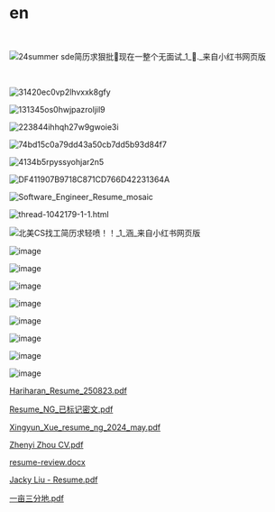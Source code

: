 # en

‍

​![24summer sde简历求狠批🥹现在一整个无面试_1_🐡._来自小红书网页版](assets/24summer%20sde简历求狠批🥹现在一整个无面试_1_🐡._来自小红书网页版-20240701154525-tua10gm.jpg)​

‍

​![31420ec0vp2lhvxxk8gfy](assets/31420ec0vp2lhvxxk8gfy-20240701154525-u4zep9e.png)​

​![131345os0hwjpazroljil9](assets/131345os0hwjpazroljil9-20240701154525-x3yon9j.png)​

​![223844ihhqh27w9gwoie3i](assets/223844ihhqh27w9gwoie3i-20240701154525-zk4non5.png)​

​![74bd15c0a79dd43a50cb7dd5b93d84f7](assets/74bd15c0a79dd43a50cb7dd5b93d84f7-20240701154525-5piavbg.jpg)​

​![4134b5rpyssyohjar2n5](assets/4134b5rpyssyohjar2n5-20240701154525-7dsxkvm.jpg)​

​![DF411907B9718C871CD766D42231364A](assets/DF411907B9718C871CD766D42231364A-20240701154525-u2f73y0.jpeg)​

​![Software_Engineer_Resume_mosaic](assets/Software_Engineer_Resume_mosaic-20240701154525-dne576o.png)​

​![thread-1042179-1-1.html](assets/thread-1042179-1-1.html-20240701154525-gj9yprh.png)​

​![北美CS找工简历求轻喷！！_1_涵_来自小红书网页版](assets/北美CS找工简历求轻喷！！_1_涵_来自小红书网页版-20240701154525-s20cto7.jpg)​

​![image](assets/image-20240731193157-wc7f93c.png)​

​![image](assets/image-20240731225704-3ayq5st.png)​

​![image](assets/image-20240731142452-ynvgpc5.png)​

​![image](assets/image-20240731223017-kezc4eq.png)​

​![image](assets/image-20240731230947-xm2t3er.png)​

​![image](assets/image-20240731231039-cqox7bi.png)​

​![image](assets/image-20240731231600-0h4qbzn.png)​

​![image](assets/image-20240731231132-bvqwlaf.png)​

[Hariharan_Resume_250823.pdf](assets/Hariharan_Resume_250823-20240701154525-eyra069.pdf)

[Resume_NG_已标记密文.pdf](assets/Resume_NG_已标记密文-20240701154525-tye4tn9.pdf)

[Xingyun_Xue_resume_ng_2024_may.pdf](assets/Xingyun_Xue_resume_ng_2024_may-20240701154524-tkofecb.pdf)

[Zhenyi Zhou CV.pdf](assets/Zhenyi%20Zhou%20CV-20240701154525-m53flu5.pdf)

[resume-review.docx](assets/resume-review-20240701154525-cjly6mt.docx)

[Jacky Liu - Resume.pdf](assets/Jacky%20Liu%20-%20Resume-20240710150057-6veflvi.pdf)

[一亩三分地.pdf](assets/一亩三分地-20240701154525-3dgewm6.pdf)

‍
